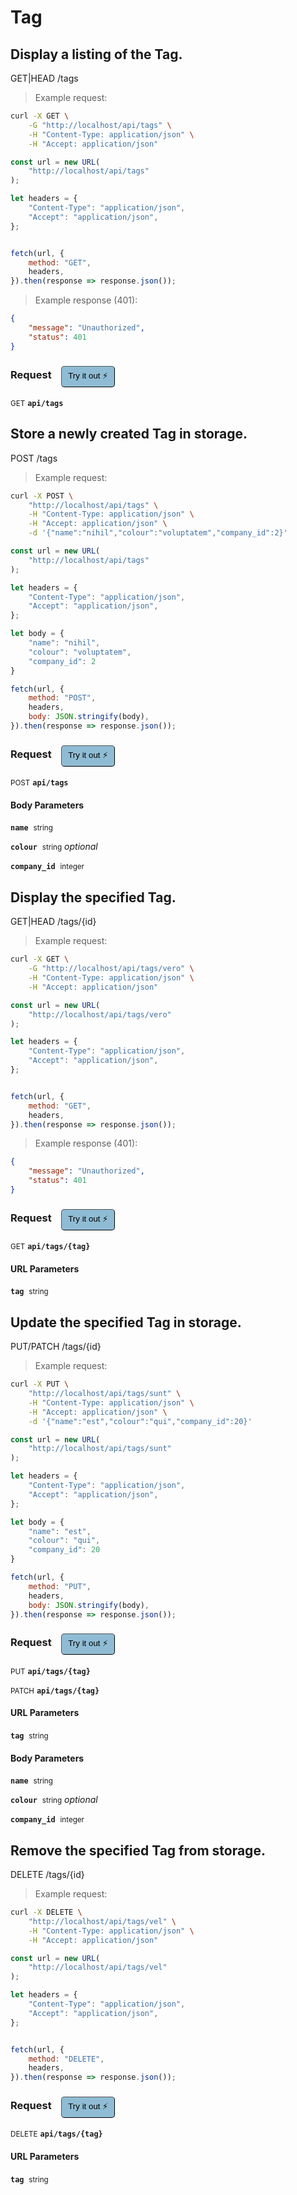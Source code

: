 # Tag


## Display a listing of the Tag.


GET|HEAD /tags

> Example request:

```bash
curl -X GET \
    -G "http://localhost/api/tags" \
    -H "Content-Type: application/json" \
    -H "Accept: application/json"
```

```javascript
const url = new URL(
    "http://localhost/api/tags"
);

let headers = {
    "Content-Type": "application/json",
    "Accept": "application/json",
};


fetch(url, {
    method: "GET",
    headers,
}).then(response => response.json());
```


> Example response (401):

```json
{
    "message": "Unauthorized",
    "status": 401
}
```
<div id="execution-results-GETapi-tags" hidden>
    <blockquote>Received response<span id="execution-response-status-GETapi-tags"></span>:</blockquote>
    <pre class="json"><code id="execution-response-content-GETapi-tags"></code></pre>
</div>
<div id="execution-error-GETapi-tags" hidden>
    <blockquote>Request failed with error:</blockquote>
    <pre><code id="execution-error-message-GETapi-tags"></code></pre>
</div>
<form id="form-GETapi-tags" data-method="GET" data-path="api/tags" data-authed="0" data-hasfiles="0" data-headers='{"Content-Type":"application\/json","Accept":"application\/json"}' onsubmit="event.preventDefault(); executeTryOut('GETapi-tags', this);">
<h3>
    Request&nbsp;&nbsp;&nbsp;
        <button type="button" style="background-color: #8fbcd4; padding: 5px 10px; border-radius: 5px; border-width: thin;" id="btn-tryout-GETapi-tags" onclick="tryItOut('GETapi-tags');">Try it out ⚡</button>
    <button type="button" style="background-color: #c97a7e; padding: 5px 10px; border-radius: 5px; border-width: thin;" id="btn-canceltryout-GETapi-tags" onclick="cancelTryOut('GETapi-tags');" hidden>Cancel</button>&nbsp;&nbsp;
    <button type="submit" style="background-color: #6ac174; padding: 5px 10px; border-radius: 5px; border-width: thin;" id="btn-executetryout-GETapi-tags" hidden>Send Request 💥</button>
    </h3>
<p>
<small class="badge badge-green">GET</small>
 <b><code>api/tags</code></b>
</p>
</form>


## Store a newly created Tag in storage.


POST /tags

> Example request:

```bash
curl -X POST \
    "http://localhost/api/tags" \
    -H "Content-Type: application/json" \
    -H "Accept: application/json" \
    -d '{"name":"nihil","colour":"voluptatem","company_id":2}'

```

```javascript
const url = new URL(
    "http://localhost/api/tags"
);

let headers = {
    "Content-Type": "application/json",
    "Accept": "application/json",
};

let body = {
    "name": "nihil",
    "colour": "voluptatem",
    "company_id": 2
}

fetch(url, {
    method: "POST",
    headers,
    body: JSON.stringify(body),
}).then(response => response.json());
```


<div id="execution-results-POSTapi-tags" hidden>
    <blockquote>Received response<span id="execution-response-status-POSTapi-tags"></span>:</blockquote>
    <pre class="json"><code id="execution-response-content-POSTapi-tags"></code></pre>
</div>
<div id="execution-error-POSTapi-tags" hidden>
    <blockquote>Request failed with error:</blockquote>
    <pre><code id="execution-error-message-POSTapi-tags"></code></pre>
</div>
<form id="form-POSTapi-tags" data-method="POST" data-path="api/tags" data-authed="0" data-hasfiles="0" data-headers='{"Content-Type":"application\/json","Accept":"application\/json"}' onsubmit="event.preventDefault(); executeTryOut('POSTapi-tags', this);">
<h3>
    Request&nbsp;&nbsp;&nbsp;
        <button type="button" style="background-color: #8fbcd4; padding: 5px 10px; border-radius: 5px; border-width: thin;" id="btn-tryout-POSTapi-tags" onclick="tryItOut('POSTapi-tags');">Try it out ⚡</button>
    <button type="button" style="background-color: #c97a7e; padding: 5px 10px; border-radius: 5px; border-width: thin;" id="btn-canceltryout-POSTapi-tags" onclick="cancelTryOut('POSTapi-tags');" hidden>Cancel</button>&nbsp;&nbsp;
    <button type="submit" style="background-color: #6ac174; padding: 5px 10px; border-radius: 5px; border-width: thin;" id="btn-executetryout-POSTapi-tags" hidden>Send Request 💥</button>
    </h3>
<p>
<small class="badge badge-black">POST</small>
 <b><code>api/tags</code></b>
</p>
<h4 class="fancy-heading-panel"><b>Body Parameters</b></h4>
<p>
<b><code>name</code></b>&nbsp;&nbsp;<small>string</small>  &nbsp;
<input type="text" name="name" data-endpoint="POSTapi-tags" data-component="body" required  hidden>
<br>
</p>
<p>
<b><code>colour</code></b>&nbsp;&nbsp;<small>string</small>     <i>optional</i> &nbsp;
<input type="text" name="colour" data-endpoint="POSTapi-tags" data-component="body"  hidden>
<br>
</p>
<p>
<b><code>company_id</code></b>&nbsp;&nbsp;<small>integer</small>  &nbsp;
<input type="number" name="company_id" data-endpoint="POSTapi-tags" data-component="body" required  hidden>
<br>
</p>

</form>


## Display the specified Tag.


GET|HEAD /tags/{id}

> Example request:

```bash
curl -X GET \
    -G "http://localhost/api/tags/vero" \
    -H "Content-Type: application/json" \
    -H "Accept: application/json"
```

```javascript
const url = new URL(
    "http://localhost/api/tags/vero"
);

let headers = {
    "Content-Type": "application/json",
    "Accept": "application/json",
};


fetch(url, {
    method: "GET",
    headers,
}).then(response => response.json());
```


> Example response (401):

```json
{
    "message": "Unauthorized",
    "status": 401
}
```
<div id="execution-results-GETapi-tags--tag-" hidden>
    <blockquote>Received response<span id="execution-response-status-GETapi-tags--tag-"></span>:</blockquote>
    <pre class="json"><code id="execution-response-content-GETapi-tags--tag-"></code></pre>
</div>
<div id="execution-error-GETapi-tags--tag-" hidden>
    <blockquote>Request failed with error:</blockquote>
    <pre><code id="execution-error-message-GETapi-tags--tag-"></code></pre>
</div>
<form id="form-GETapi-tags--tag-" data-method="GET" data-path="api/tags/{tag}" data-authed="0" data-hasfiles="0" data-headers='{"Content-Type":"application\/json","Accept":"application\/json"}' onsubmit="event.preventDefault(); executeTryOut('GETapi-tags--tag-', this);">
<h3>
    Request&nbsp;&nbsp;&nbsp;
        <button type="button" style="background-color: #8fbcd4; padding: 5px 10px; border-radius: 5px; border-width: thin;" id="btn-tryout-GETapi-tags--tag-" onclick="tryItOut('GETapi-tags--tag-');">Try it out ⚡</button>
    <button type="button" style="background-color: #c97a7e; padding: 5px 10px; border-radius: 5px; border-width: thin;" id="btn-canceltryout-GETapi-tags--tag-" onclick="cancelTryOut('GETapi-tags--tag-');" hidden>Cancel</button>&nbsp;&nbsp;
    <button type="submit" style="background-color: #6ac174; padding: 5px 10px; border-radius: 5px; border-width: thin;" id="btn-executetryout-GETapi-tags--tag-" hidden>Send Request 💥</button>
    </h3>
<p>
<small class="badge badge-green">GET</small>
 <b><code>api/tags/{tag}</code></b>
</p>
<h4 class="fancy-heading-panel"><b>URL Parameters</b></h4>
<p>
<b><code>tag</code></b>&nbsp;&nbsp;<small>string</small>  &nbsp;
<input type="text" name="tag" data-endpoint="GETapi-tags--tag-" data-component="url" required  hidden>
<br>
</p>
</form>


## Update the specified Tag in storage.


PUT/PATCH /tags/{id}

> Example request:

```bash
curl -X PUT \
    "http://localhost/api/tags/sunt" \
    -H "Content-Type: application/json" \
    -H "Accept: application/json" \
    -d '{"name":"est","colour":"qui","company_id":20}'

```

```javascript
const url = new URL(
    "http://localhost/api/tags/sunt"
);

let headers = {
    "Content-Type": "application/json",
    "Accept": "application/json",
};

let body = {
    "name": "est",
    "colour": "qui",
    "company_id": 20
}

fetch(url, {
    method: "PUT",
    headers,
    body: JSON.stringify(body),
}).then(response => response.json());
```


<div id="execution-results-PUTapi-tags--tag-" hidden>
    <blockquote>Received response<span id="execution-response-status-PUTapi-tags--tag-"></span>:</blockquote>
    <pre class="json"><code id="execution-response-content-PUTapi-tags--tag-"></code></pre>
</div>
<div id="execution-error-PUTapi-tags--tag-" hidden>
    <blockquote>Request failed with error:</blockquote>
    <pre><code id="execution-error-message-PUTapi-tags--tag-"></code></pre>
</div>
<form id="form-PUTapi-tags--tag-" data-method="PUT" data-path="api/tags/{tag}" data-authed="0" data-hasfiles="0" data-headers='{"Content-Type":"application\/json","Accept":"application\/json"}' onsubmit="event.preventDefault(); executeTryOut('PUTapi-tags--tag-', this);">
<h3>
    Request&nbsp;&nbsp;&nbsp;
        <button type="button" style="background-color: #8fbcd4; padding: 5px 10px; border-radius: 5px; border-width: thin;" id="btn-tryout-PUTapi-tags--tag-" onclick="tryItOut('PUTapi-tags--tag-');">Try it out ⚡</button>
    <button type="button" style="background-color: #c97a7e; padding: 5px 10px; border-radius: 5px; border-width: thin;" id="btn-canceltryout-PUTapi-tags--tag-" onclick="cancelTryOut('PUTapi-tags--tag-');" hidden>Cancel</button>&nbsp;&nbsp;
    <button type="submit" style="background-color: #6ac174; padding: 5px 10px; border-radius: 5px; border-width: thin;" id="btn-executetryout-PUTapi-tags--tag-" hidden>Send Request 💥</button>
    </h3>
<p>
<small class="badge badge-darkblue">PUT</small>
 <b><code>api/tags/{tag}</code></b>
</p>
<p>
<small class="badge badge-purple">PATCH</small>
 <b><code>api/tags/{tag}</code></b>
</p>
<h4 class="fancy-heading-panel"><b>URL Parameters</b></h4>
<p>
<b><code>tag</code></b>&nbsp;&nbsp;<small>string</small>  &nbsp;
<input type="text" name="tag" data-endpoint="PUTapi-tags--tag-" data-component="url" required  hidden>
<br>
</p>
<h4 class="fancy-heading-panel"><b>Body Parameters</b></h4>
<p>
<b><code>name</code></b>&nbsp;&nbsp;<small>string</small>  &nbsp;
<input type="text" name="name" data-endpoint="PUTapi-tags--tag-" data-component="body" required  hidden>
<br>
</p>
<p>
<b><code>colour</code></b>&nbsp;&nbsp;<small>string</small>     <i>optional</i> &nbsp;
<input type="text" name="colour" data-endpoint="PUTapi-tags--tag-" data-component="body"  hidden>
<br>
</p>
<p>
<b><code>company_id</code></b>&nbsp;&nbsp;<small>integer</small>  &nbsp;
<input type="number" name="company_id" data-endpoint="PUTapi-tags--tag-" data-component="body" required  hidden>
<br>
</p>

</form>


## Remove the specified Tag from storage.


DELETE /tags/{id}

> Example request:

```bash
curl -X DELETE \
    "http://localhost/api/tags/vel" \
    -H "Content-Type: application/json" \
    -H "Accept: application/json"
```

```javascript
const url = new URL(
    "http://localhost/api/tags/vel"
);

let headers = {
    "Content-Type": "application/json",
    "Accept": "application/json",
};


fetch(url, {
    method: "DELETE",
    headers,
}).then(response => response.json());
```


<div id="execution-results-DELETEapi-tags--tag-" hidden>
    <blockquote>Received response<span id="execution-response-status-DELETEapi-tags--tag-"></span>:</blockquote>
    <pre class="json"><code id="execution-response-content-DELETEapi-tags--tag-"></code></pre>
</div>
<div id="execution-error-DELETEapi-tags--tag-" hidden>
    <blockquote>Request failed with error:</blockquote>
    <pre><code id="execution-error-message-DELETEapi-tags--tag-"></code></pre>
</div>
<form id="form-DELETEapi-tags--tag-" data-method="DELETE" data-path="api/tags/{tag}" data-authed="0" data-hasfiles="0" data-headers='{"Content-Type":"application\/json","Accept":"application\/json"}' onsubmit="event.preventDefault(); executeTryOut('DELETEapi-tags--tag-', this);">
<h3>
    Request&nbsp;&nbsp;&nbsp;
        <button type="button" style="background-color: #8fbcd4; padding: 5px 10px; border-radius: 5px; border-width: thin;" id="btn-tryout-DELETEapi-tags--tag-" onclick="tryItOut('DELETEapi-tags--tag-');">Try it out ⚡</button>
    <button type="button" style="background-color: #c97a7e; padding: 5px 10px; border-radius: 5px; border-width: thin;" id="btn-canceltryout-DELETEapi-tags--tag-" onclick="cancelTryOut('DELETEapi-tags--tag-');" hidden>Cancel</button>&nbsp;&nbsp;
    <button type="submit" style="background-color: #6ac174; padding: 5px 10px; border-radius: 5px; border-width: thin;" id="btn-executetryout-DELETEapi-tags--tag-" hidden>Send Request 💥</button>
    </h3>
<p>
<small class="badge badge-red">DELETE</small>
 <b><code>api/tags/{tag}</code></b>
</p>
<h4 class="fancy-heading-panel"><b>URL Parameters</b></h4>
<p>
<b><code>tag</code></b>&nbsp;&nbsp;<small>string</small>  &nbsp;
<input type="text" name="tag" data-endpoint="DELETEapi-tags--tag-" data-component="url" required  hidden>
<br>
</p>
</form>



